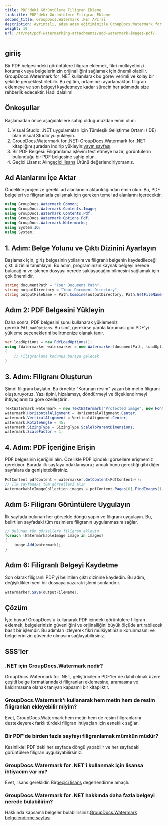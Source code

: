 ```yaml
---
title: PDF'deki Görüntülere Filigran Ekleme
linktitle: PDF'deki Görüntülere Filigran Ekleme
second_title: GroupDocs.Watermark .NET API'si
description: Ayrıntılı, adım adım eğitimimizle GroupDocs.Watermark for .NET'i kullanarak PDF belgelerindeki görüntülere filigran eklemeyi öğrenin. PDF'lerinizi kolayca güvenceye alın.
weight: 19
url: /tr/net/pdf-watermarking-attachments/add-watermark-images-pdf/
---
```

## giriiş
Bir PDF belgesindeki görüntülere filigran eklemek, fikri mülkiyetinizi korumak veya belgelerinizin orijinalliğini sağlamak için önemli olabilir. GroupDocs.Watermark for .NET kullanılarak bu görev verimli ve kolay bir şekilde gerçekleştirilebilir. Bu eğitim, ortamınızı ayarlamaktan filigran eklemeye ve son belgeyi kaydetmeye kadar sürecin her adımında size rehberlik edecektir. Hadi dalalım!
## Önkoşullar
Başlamadan önce aşağıdakilere sahip olduğunuzdan emin olun:
1. Visual Studio: .NET uygulamaları için Tümleşik Geliştirme Ortamı (IDE) olan Visual Studio'yu yükleyin.
2.  GroupDocs.Watermark for .NET: GroupDocs.Watermark for .NET kitaplığını şuradan indirip yükleyin:[yayın sayfası](https://releases.groupdocs.com/Watermark/net/).
3. Bir PDF Belgesi: Filigranlama işlevini test etmeye hazır, görüntülerin bulunduğu bir PDF belgesine sahip olun.
4.  Geçici Lisans: Alın[geçici lisans](https://purchase.groupdocs.com/temporary-license/) Ürünü değerlendiriyorsanız.
## Ad Alanlarını İçe Aktar
Öncelikle projenize gerekli ad alanlarının aktarıldığından emin olun. Bu, PDF belgeleri ve filigranlarla çalışmak için gereken temel ad alanlarını içerecektir.
```csharp
using GroupDocs.Watermark.Common;
using GroupDocs.Watermark.Contents.Image;
using GroupDocs.Watermark.Contents.Pdf;
using GroupDocs.Watermark.Options.Pdf;
using GroupDocs.Watermark.Watermarks;
using System.IO;
using System;
```
## 1. Adım: Belge Yolunu ve Çıktı Dizinini Ayarlayın
Başlamak için, giriş belgesinin yollarını ve filigranlı belgenin kaydedileceği çıktı dizinini tanımlayın. Bu adım, programınızın kaynak belgeyi nerede bulacağını ve işlenen dosyayı nerede saklayacağını bilmesini sağlamak için çok önemlidir.
```csharp
string documentPath = "Your Document Path";
string outputDirectory = "Your Document Directory";
string outputFileName = Path.Combine(outputDirectory, Path.GetFileName(documentPath));
```
## Adım 2: PDF Belgesini Yükleyin
 Daha sonra, PDF belgesini şunu kullanarak yüklemeniz gerekir:`PdfLoadOptions`. Bu sınıf, gerekirse parola koruması gibi PDF'yi yükleme seçeneklerini belirtmenize olanak tanır.
```csharp
var loadOptions = new PdfLoadOptions();
using (Watermarker watermarker = new Watermarker(documentPath, loadOptions))
{
    // Filigranlama kodunuz buraya gelecek
}
```
## 3. Adım: Filigranı Oluşturun
Şimdi filigranı başlatın. Bu örnekte "Korunan resim" yazan bir metin filigranı oluşturuyoruz. Yazı tipini, hizalamayı, döndürmeyi ve ölçeklendirmeyi ihtiyaçlarınıza göre özelleştirin.
```csharp
TextWatermark watermark = new TextWatermark("Protected image", new Font("Arial", 8));
watermark.HorizontalAlignment = HorizontalAlignment.Center;
watermark.VerticalAlignment = VerticalAlignment.Center;
watermark.RotateAngle = 45;
watermark.SizingType = SizingType.ScaleToParentDimensions;
watermark.ScaleFactor = 1;
```
## 4. Adım: PDF İçeriğine Erişin
PDF belgesinin içeriğini alın. Özellikle PDF içindeki görsellere erişmemiz gerekiyor. Burada ilk sayfaya odaklanıyoruz ancak bunu gerektiği gibi diğer sayfalara da genişletebilirsiniz.
```csharp
PdfContent pdfContent = watermarker.GetContent<PdfContent>();
// İlk sayfadaki tüm görselleri alın
WatermarkableImageCollection images = pdfContent.Pages[0].FindImages();
```
## Adım 5: Filigranı Görüntülere Uygulayın
İlk sayfada bulunan her görselde döngü yapın ve filigranı uygulayın. Bu, belirtilen sayfadaki tüm resimlere filigranın uygulanmasını sağlar.
```csharp
// Bulunan tüm görsellere filigran ekleyin
foreach (WatermarkableImage image in images)
{
    image.Add(watermark);
}
```
## Adım 6: Filigranlı Belgeyi Kaydetme
Son olarak filigranlı PDF'yi belirtilen çıktı dizinine kaydedin. Bu adım, değişiklikleri yeni bir dosyaya yazarak işlemi sonlandırır.
```csharp
watermarker.Save(outputFileName);
```
## Çözüm
İşte buyur! GroupDocs'u kullanarak PDF içindeki görüntülere filigran eklemek, belgelerinizin güvenliğini ve orijinalliğini büyük ölçüde artırabilecek basit bir işlemdir. Bu adımları izleyerek fikri mülkiyetinizin korunmasını ve belgelerinizin güvende olmasını sağlayabilirsiniz.
## SSS'ler
### .NET için GroupDocs.Watermark nedir?
GroupDocs.Watermark for .NET, geliştiricilerin PDF'ler de dahil olmak üzere çeşitli belge formatlarındaki filigranları eklemesine, aramasına ve kaldırmasına olanak tanıyan kapsamlı bir kitaplıktır.
### GroupDocs.Watermark'ı kullanarak hem metin hem de resim filigranları ekleyebilir miyim?
Evet, GroupDocs.Watermark hem metin hem de resim filigranlarını destekleyerek farklı türdeki filigran ihtiyaçları için esneklik sağlar.
### Bir PDF'de birden fazla sayfayı filigranlamak mümkün müdür?
Kesinlikle! PDF'deki her sayfada döngü yapabilir ve her sayfadaki görüntülere filigran uygulayabilirsiniz.
### GroupDocs.Watermark for .NET'i kullanmak için lisansa ihtiyacım var mı?
 Evet, lisans gereklidir. Bir[geçici lisans](https://purchase.groupdocs.com/temporary-license/) değerlendirme amaçlı.
### GroupDocs.Watermark for .NET hakkında daha fazla belgeyi nerede bulabilirim?
 Hakkında kapsamlı belgeler bulabilirsiniz.[GroupDocs.Watermark belgelendirme sayfası](https://tutorials.groupdocs.com/Watermark/net/).